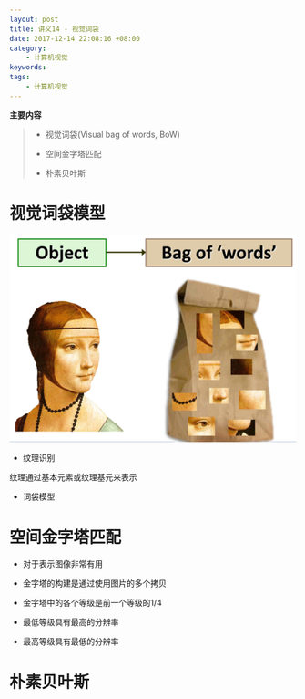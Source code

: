 ```yaml
---
layout: post
title: 讲义14 - 视觉词袋
date: 2017-12-14 22:08:16 +08:00
category:
    - 计算机视觉
keywords:
tags:
    - 计算机视觉
---
```


**主要内容**
> - 视觉词袋(Visual bag of words, BoW)
>
> - 空间金字塔匹配
>
> - 朴素贝叶斯

# 视觉词袋模型

![visual-bag-of-word](/images/cs131/lec14/visual-bag-of-word.png)


- 纹理识别

纹理通过基本元素或纹理基元来表示

- 词袋模型

# 空间金字塔匹配

- 对于表示图像非常有用

- 金字塔的构建是通过使用图片的多个拷贝

- 金字塔中的各个等级是前一个等级的1/4

- 最低等级具有最高的分辨率

- 最高等级具有最低的分辨率

# 朴素贝叶斯
